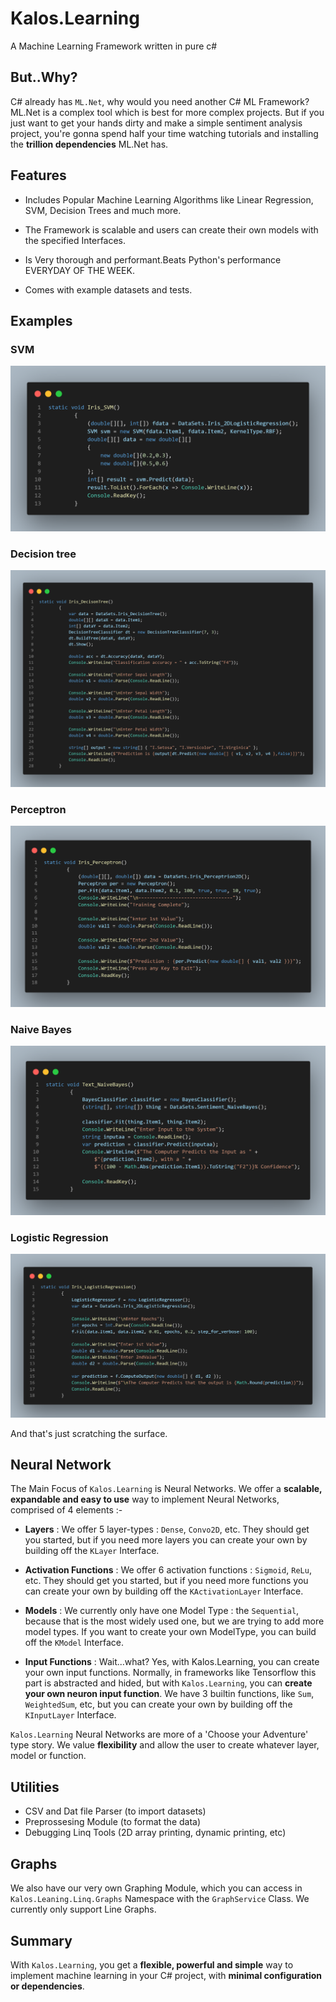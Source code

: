 # Kalos.Learning
A Machine Learning Framework written in pure c#

## But..Why?
C# already has `ML.Net`, why would you need another C# ML Framework?\
ML.Net is a complex tool which is best for more complex projects. But if you just want to get your hands dirty and make a simple sentiment analysis project, you're gonna spend half your time watching tutorials and installing the **trillion dependencies** ML.Net has.

## Features
- Includes Popular Machine Learning Algorithms like Linear Regression, SVM, Decision Trees and much more.

- The Framework is scalable and users can create their own models with the specified Interfaces.

- Is Very thorough and performant.Beats Python's performance EVERYDAY OF THE WEEK.

- Comes with example datasets and tests.

## Examples
### SVM
![svm](https://raw.githubusercontent.com/LAKSHYAJAIN16/assets/main/snap2.png)

### Decision tree
![dt](https://raw.githubusercontent.com/LAKSHYAJAIN16/assets/main/snap3.png)

### Perceptron
![perceptron](https://raw.githubusercontent.com/LAKSHYAJAIN16/assets/main/snap4.png)

### Naive Bayes
![nb](https://raw.githubusercontent.com/LAKSHYAJAIN16/assets/main/snap5.png)

### Logistic Regression
![lr](https://raw.githubusercontent.com/LAKSHYAJAIN16/assets/main/snap6.png)

And that's just scratching the surface.

## Neural Network
The Main Focus of `Kalos.Learning` is Neural Networks. We offer a **scalable, expandable and easy to use** way to implement Neural Networks, comprised of 4 elements :-

- **Layers** : We offer 5 layer-types : `Dense`, `Convo2D`, etc. They should get you started, but if you need more layers you can create your own by building off the `KLayer` Interface.

- **Activation Functions** : We offer 6 activation functions : `Sigmoid`, `ReLu`, etc. They should get you started, but if you need more functions you can create your own by building off the `KActivationLayer` Interface.

- **Models** : We currently only have one Model Type : the `Sequential`, because that is the most widely used one, but we are trying to add more model types. If you want to create your own ModelType, you can build off the `KModel` Interface.

- **Input Functions** : Wait...what? Yes, with Kalos.Learning, you can create your own input functions. Normally, in frameworks like Tensorflow this part is abstracted and hided, but with `Kalos.Learning`, you can **create your own neuron input function**. We have 3 builtin functions, like `Sum`, `WeightedSum`, etc, but you can create your own by building off the `KInputLayer` Interface.

`Kalos.Learning` Neural Networks are more of a 'Choose your Adventure' type story. We value **flexibility** and allow the user to create whatever layer, model or function.

## Utilities
- CSV and Dat file Parser (to import datasets)
- Preprossesing Module (to format the data)
- Debugging Linq Tools (2D array printing, dynamic printing, etc)

## Graphs
We also have our very own Graphing Module, which you can access in `Kalos.Leaning.Linq.Graphs` Namespace with the `GraphService` Class. We currently only support Line Graphs.

## Summary
With `Kalos.Learning`, you get a **flexible, powerful and simple** way to implement machine learning in your C# project, with **minimal configuration or dependencies**.
